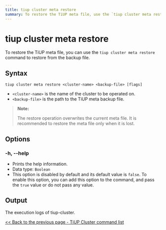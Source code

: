 ```yaml
---
title: tiup cluster meta restore
summary: To restore the TiUP meta file, use the `tiup cluster meta restore` command with cluster name and backup file path. The restore operation overwrites the current meta file, so it should only be done when the file is lost. The `-h` or `--help` option prints help information. The output includes the execution logs of tiup-cluster.
---
```


# tiup cluster meta restore

To restore the TiUP meta file, you can use the `tiup cluster meta restore` command to restore from the backup file.

## Syntax

```shell
tiup cluster meta restore <cluster-name> <backup-file> [flags]
```

- `<cluster-name>` is the name of the cluster to be operated on.
- `<backup-file>` is the path to the TiUP meta backup file.

> **Note:**
>
> The restore operation overwrites the current meta file. It is recommended to restore the meta file only when it is lost.

## Options

### -h, --help

- Prints the help information.
- Data type: `Boolean`
- This option is disabled by default and its default value is `false`. To enable this option, you can add this option to the command, and pass the `true` value or do not pass any value.

## Output

The execution logs of tiup-cluster.

[<< Back to the previous page - TiUP Cluster command list](/tiup/tiup-component-cluster.md#command-list)
